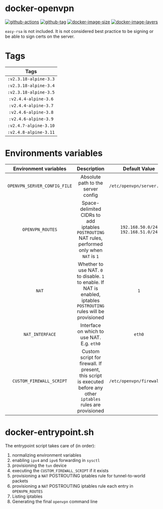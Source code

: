 # docker-openvpn

[![github-actions](https://github.com/theohbrothers/docker-openvpn/workflows/build/badge.svg)](https://github.com/theohbrothers/docker-openvpn/actions)
[![github-tag](https://img.shields.io/github/tag/theohbrothers/docker-openvpn)](https://github.com/theohbrothers/docker-openvpn/releases/)
[![docker-image-size](https://img.shields.io/microbadger/image-size/theohbrothers/docker-openvpn/latest)](https://hub.docker.com/r/theohbrothers/docker-openvpn)
[![docker-image-layers](https://img.shields.io/microbadger/layers/theohbrothers/docker-openvpn/latest)](https://hub.docker.com/r/theohbrothers/docker-openvpn)

`easy-rsa` is not included. It is not considered best practice to be signing or be able to sign certs on the server.

# Tags

| Tags |
|:-------:| 
| `:v2.3.18-alpine-3.3` | 
| `:v2.3.18-alpine-3.4` | 
| `:v2.3.18-alpine-3.5` | 
| `:v2.4.4-alpine-3.6` | 
| `:v2.4.4-alpine-3.7` | 
| `:v2.4.6-alpine-3.8` | 
| `:v2.4.6-alpine-3.9` | 
| `:v2.4.7-alpine-3.10` | 
| `:v2.4.8-alpine-3.11` |

# Environments variables

| Environment variables | Description | Default Value |
|:-------:|:-------:|:-------:|
| `OPENVPN_SERVER_CONFIG_FILE` | Absolute path to the server config | `/etc/openvpn/server.conf` |
| `OPENVPN_ROUTES` | Space-delimited CIDRs to add iptables `POSTROUTING` NAT rules, performed only when `NAT` is `1` | `192.168.50.0/24 192.168.51.0/24` |
| `NAT` | Whether to use NAT. `0` to disable. `1` to enable. If NAT is enabled, iptables `POSTROUTING` rules will be provisioned | `1` |
| `NAT_INTERFACE` | Interface on which to use NAT. E.g. `eth0` | `eth0` |
| `CUSTOM_FIREWALL_SCRIPT` | Custom script for firewall. If present, this script is executed before any other `iptables` rules are provisioned | `/etc/openvpn/firewall.sh` |

# docker-entrypoint.sh

The entrypoint script takes care of (in order):

1. normalizing environment variables
2. enabling `ipv4` and `ipv6` forwarding in `sysctl`
3. provisioning the `tun` device
4. executing the `CUSTOM_FIREWALL_SCRIPT` if it exists
5. provisioning a `NAT` POSTROUTING iptables rule for tunnel-to-world packets
6. provisioning a `NAT` POSTROUTING iptables rule each entry in `OPENVPN_ROUTES`
7. Listing iptables
8. Generating the final `openvpn` command line
